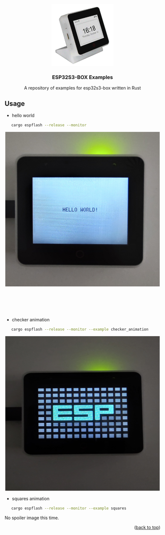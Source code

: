 <a name="readme-top"></a>

<!-- PROJECT LOGO -->
<br />
<div align="center">
  <a href="https://github.com/sambenko/esp32s3-box-examples">
    <img src="images/esp32s3box.png" alt="Logo" width="200" height="200">
  </a>

<h3 align="center">ESP32S3-BOX Examples</h3>

  <p align="center">
    A repository of examples for esp32s3-box written in Rust
  </p>
</div>

## Usage

* hello world

```sh
   cargo espflash --release --monitor
```

<div align="center">
  <a href="https://github.com/sambenko/esp32s3-box-examples">
    <img src="images/hello_world.jpg" alt="Hello World" width="500" height="500">
  </a>
</div>

<br/><br/>
<br/><br/>

* checker animation

```sh
   cargo espflash --release --monitor --example checker_animation
```

<div align="center">
  <a href="https://github.com/sambenko/esp32s3-box-examples">
    <img src="images/check_animation.jpg" alt="Animation" width="500" height="500">
  </a>
</div>

* squares animation

```sh
   cargo espflash --release --monitor --example squares
```

No spoiler image this time.

<p align="right">(<a href="#readme-top">back to top</a>)</p>

